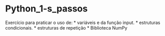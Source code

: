 # Python_1-s_passos
Exercício para praticar o uso de: * variáveis e da função input. 
                                  * estruturas condicionais.
                                  * estruturas de repetição
                                  * Biblioteca NumPy
